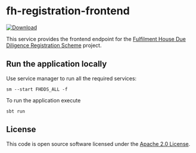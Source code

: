 # fh-registration-frontend

[ ![Download](https://api.bintray.com/packages/hmrc/releases/fh-registration-frontend/images/download.svg) ](https://bintray.com/hmrc/releases/fh-registration-frontend/_latestVersion)

This service provides the frontend endpoint for the [Fulfilment House Due Diligence Registration Scheme](https://www.gov.uk/guidance/fulfilment-house-due-diligence-scheme) project.

## Run the application locally

Use service manager to run all the required services:

```
sm --start FHDDS_ALL -f
```

To run the application execute
```
sbt run
```

License
---
This code is open source software licensed under the [Apache 2.0 License]("http://www.apache.org/licenses/LICENSE-2.0.html").
